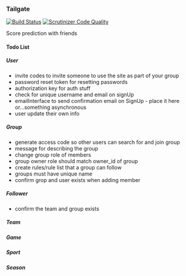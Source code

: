 ### Tailgate
[![Build Status](https://travis-ci.org/burgerballer44/tailgate.svg?branch=master)](https://travis-ci.org/burgerballer44/tailgate) [![Scrutinizer Code Quality](https://scrutinizer-ci.com/g/burgerballer44/tailgate/badges/quality-score.png?b=master)](https://scrutinizer-ci.com/g/burgerballer44/tailgate/?branch=master)

Score prediction with friends

#### Todo List

##### User
* invite codes to invite someone to use the site as part of your group
* password reset token for resetting passwords
* authorization key for auth stuff
* check for unique username and email on signUp
* emailInterface to send confirmation email on SignUp - place it here or...something asynchronous
* user update their own info

##### Group
* generate access code so other users can search for and join group
* message for describing the group
* change group role of members
* group owner role should match owner_id of group
* create rules/rule list that a group can follow
* groups must have unique name
* confirm grop and user exists when adding member

##### Follower
* confirm the team and group exists

##### Team

##### Game

##### Sport

##### Season